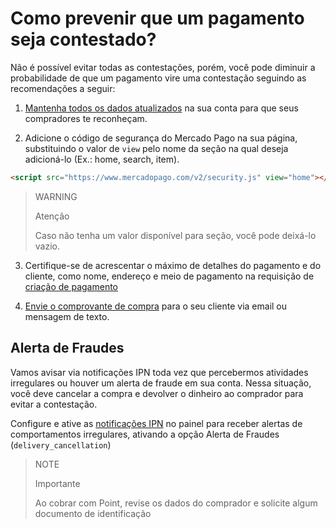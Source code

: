 # Como prevenir que um pagamento seja contestado?

Não é possível evitar todas as contestações, porém, você pode diminuir a probabilidade de que um pagamento vire uma contestação seguindo as recomendações a seguir:

1. [Mantenha todos os dados atualizados](https://www.mercadopago[FAKE][URL][DOMAIN]/business#from-section=menu) na sua conta para que seus compradores te reconheçam.
   
2. Adicione o código de segurança do Mercado Pago na sua página, substituindo o valor de `view` pelo nome da seção na qual deseja adicioná-lo (Ex.: home, search, item).
```html
<script src="https://www.mercadopago.com/v2/security.js" view="home"></script>
```

> WARNING
>
> Atenção
>
> Caso não tenha um valor disponível para seção, você pode deixá-lo vazio.

3. Certifique-se de acrescentar o máximo de detalhes do pagamento e do cliente, como nome, endereço e meio de pagamento na requisição de [criação de pagamento](/developers/pt/reference/payments/_payments/post)
   
4. [Envie o comprovante de compra](https://www.mercadopago[FAKER][URL][DOMAIN]/ajuda/16170) para o seu cliente via email ou mensagem de texto.
   

## Alerta de Fraudes
Vamos avisar via notificações IPN toda vez que percebermos atividades irregulares ou houver um alerta de fraude em sua conta. Nessa situação, você deve cancelar a compra e devolver o dinheiro ao comprador para evitar a contestação.

Configure e ative as [notificações IPN](/developers/panel/notifications/ipn) no painel para receber alertas de comportamentos irregulares, ativando a opção Alerta de Fraudes (`delivery_cancellation`)

> NOTE
>
> Importante
> 
> Ao cobrar com Point, revise os dados do comprador e solicite algum documento de identificação

